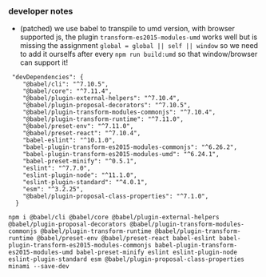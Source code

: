 ### developer notes
- (patched) we use babel to transpile to umd version, with browser supported js, the plugin `transform-es2015-modules-umd` works well but is missing the assignment `global = global || self || window` so we need to add it ourselfs after every `npm run build:umd` so that window/browser can support it!
```
 "devDependencies": {
    "@babel/cli": "^7.10.5",
    "@babel/core": "^7.11.4",
    "@babel/plugin-external-helpers": "^7.10.4",
    "@babel/plugin-proposal-decorators": "^7.10.5",
    "@babel/plugin-transform-modules-commonjs": "^7.10.4",
    "@babel/plugin-transform-runtime": "^7.11.0",
    "@babel/preset-env": "^7.11.0",
    "@babel/preset-react": "^7.10.4",
    "babel-eslint": "^10.1.0",
    "babel-plugin-transform-es2015-modules-commonjs": "^6.26.2",
    "babel-plugin-transform-es2015-modules-umd": "^6.24.1",
    "babel-preset-minify": "^0.5.1",
    "eslint": "^7.7.0",
    "eslint-plugin-node": "^11.1.0",
    "eslint-plugin-standard": "^4.0.1",
    "esm": "^3.2.25",
    "@babel/plugin-proposal-class-properties": "^7.1.0",
  }

npm i @babel/cli @babel/core @babel/plugin-external-helpers @babel/plugin-proposal-decorators @babel/plugin-transform-modules-commonjs @babel/plugin-transform-runtime @babel/plugin-transform-runtime @babel/preset-env @babel/preset-react babel-eslint babel-plugin-transform-es2015-modules-commonjs babel-plugin-transform-es2015-modules-umd babel-preset-minify eslint eslint-plugin-node eslint-plugin-standard esm @babel/plugin-proposal-class-properties minami --save-dev

```